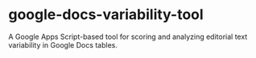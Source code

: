 # google-docs-variability-tool
A Google Apps Script-based tool for scoring and analyzing editorial text variability in Google Docs tables.
